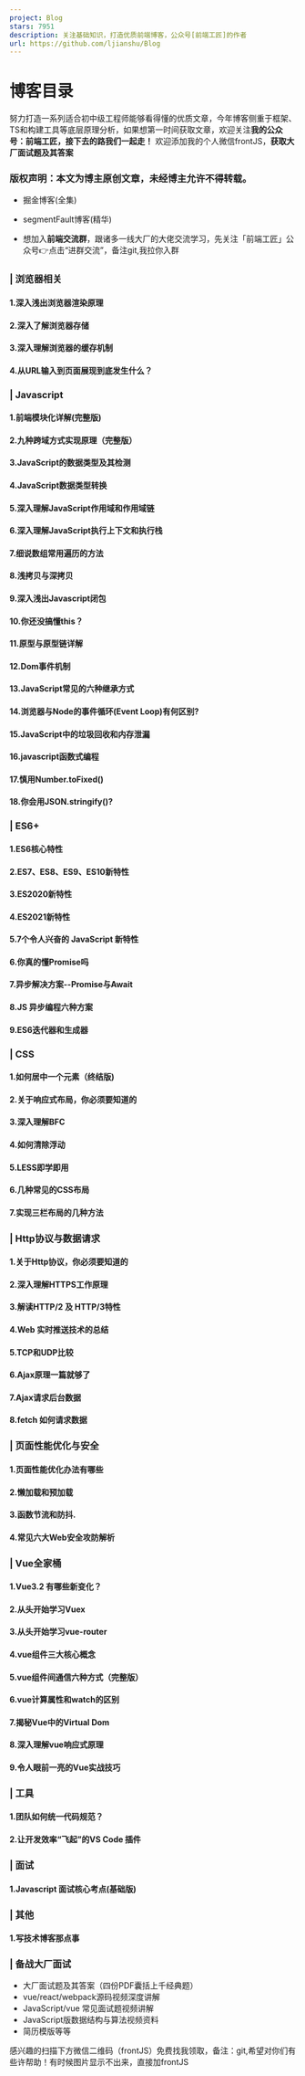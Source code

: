 ```yaml
---
project: Blog
stars: 7951
description: 关注基础知识，打造优质前端博客，公众号[前端工匠]的作者
url: https://github.com/ljianshu/Blog
---
```


博客目录
====

努力打造一系列适合初中级工程师能够看得懂的优质文章，今年博客侧重于框架、TS和构建工具等底层原理分析，如果想第一时间获取文章，欢迎关注**我的公众号：前端工匠，接下去的路我们一起走！** 欢迎添加我的个人微信frontJS，**获取大厂面试题及其答案**

### 版权声明：本文为博主原创文章，未经博主允许不得转载。

-   掘金博客(全集)
    
-   segmentFault博客(精华)
    
-   想加入**前端交流群**，跟诸多一线大厂的大佬交流学习，先关注「前端工匠」公众号👉点击“进群交流”，备注git,我拉你入群
    

### | 浏览器相关

#### 1.深入浅出浏览器渲染原理

#### 2.深入了解浏览器存储

#### 3.深入理解浏览器的缓存机制

#### 4.从URL输入到页面展现到底发生什么？

### | Javascript

#### 1.前端模块化详解(完整版)

#### 2.九种跨域方式实现原理（完整版）

#### 3.JavaScript的数据类型及其检测

#### 4.JavaScript数据类型转换

#### 5.深入理解JavaScript作用域和作用域链

#### 6.深入理解JavaScript执行上下文和执行栈

#### 7.细说数组常用遍历的方法

#### 8.浅拷贝与深拷贝

#### 9.深入浅出Javascript闭包

#### 10.你还没搞懂this？

#### 11.原型与原型链详解

#### 12.Dom事件机制

#### 13.JavaScript常见的六种继承方式

#### 14.浏览器与Node的事件循环(Event Loop)有何区别?

#### 15.JavaScript中的垃圾回收和内存泄漏

#### 16.javascript函数式编程

#### 17.慎用Number.toFixed()

#### 18.你会用JSON.stringify()?

### | ES6+

#### 1.ES6核心特性

#### 2.ES7、ES8、ES9、ES10新特性

#### 3.ES2020新特性

#### 4.ES2021新特性

#### 5.7个令人兴奋的 JavaScript 新特性

#### 6.你真的懂Promise吗

#### 7.异步解决方案--Promise与Await

#### 8.JS 异步编程六种方案

#### 9.ES6迭代器和生成器

### | CSS

#### 1.如何居中一个元素（终结版)

#### 2.关于响应式布局，你必须要知道的

#### 3.深入理解BFC

#### 4.如何清除浮动

#### 5.LESS即学即用

#### 6.几种常见的CSS布局

#### 7.实现三栏布局的几种方法

### | Http协议与数据请求

#### 1.关于Http协议，你必须要知道的

#### 2.深入理解HTTPS工作原理

#### 3.解读HTTP/2 及 HTTP/3特性

#### 4.Web 实时推送技术的总结

#### 5.TCP和UDP比较

#### 6.Ajax原理一篇就够了

#### 7.Ajax请求后台数据

#### 8.fetch 如何请求数据

### | 页面性能优化与安全

#### 1.页面性能优化办法有哪些

#### 2.懒加载和预加载

#### 3.函数节流和防抖.

#### 4.常见六大Web安全攻防解析

### | Vue全家桶

#### 1.Vue3.2 有哪些新变化？

#### 2.从头开始学习Vuex

#### 3.从头开始学习vue-router

#### 4.vue组件三大核心概念

#### 5.vue组件间通信六种方式（完整版）

#### 6.vue计算属性和watch的区别

#### 7.揭秘Vue中的Virtual Dom

#### 8.深入理解vue响应式原理

#### 9.令人眼前一亮的Vue实战技巧

### | 工具

#### 1.团队如何统一代码规范？

#### 2.让开发效率“飞起”的VS Code 插件

### | 面试

#### 1.Javascript 面试核心考点(基础版)

### | 其他

#### 1.写技术博客那点事

### | 备战大厂面试

-   大厂面试题及其答案（四份PDF囊括上千经典题）
-   vue/react/webpack源码视频深度讲解
-   JavaScript/vue 常见面试题视频讲解
-   JavaScript版数据结构与算法视频资料
-   简历模版等等

感兴趣的扫描下方微信二维码（frontJS）免费找我领取，备注：git,希望对你们有些许帮助！有时候图片显示不出来，直接加frontJS
